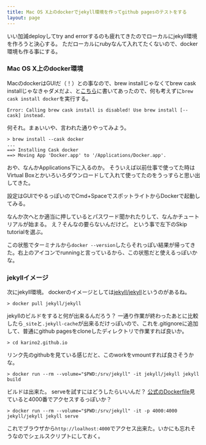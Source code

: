 ```yaml
---
title: Mac OS X上のdockerでjekyll環境を作ってgithub pagesのテストをする
layout: page
---
```


いい加減deployしてtry and errorするのも疲れてきたのでローカルにjekyll環境を作ろうと決心する。
ただローカルにrubyなんて入れてたくないので、docker環境も作る事にする。

### Mac OS X上のdocker環境

MacのdockerはGUIだ（！）との事なので、brew installじゃなくてbrew cask installじゃなきゃダメだよ、と[こちら](https://www.cprime.com/resources/blog/docker-on-mac-with-homebrew-a-step-by-step-tutorial/)に書いてあったので、何も考えずに`brew cask install docker`を実行する。

```
Error: Calling brew cask install is disabled! Use brew install [--cask] instead.
```

何それ。まぁいいや、言われた通りやってみよう。

```
> brew install --cask docker
...
==> Installing Cask docker
==> Moving App 'Docker.app' to '/Applications/Docker.app'.
```

おや、なんかApplications下に入るのか。
そういえば以前仕事で使ってた時はVirtual Boxとかいろいろダウンロードして入れて使ってたのをうっすらと思い出してきた。

設定はGUIでやるっぽいのでCmd+SpaceでスポットライトからDockerで起動してみる。

なんか次へとか適当に押しているとパスワード聞かれたりして、なんかチュートリアルが始まる。
え？そんなの要らないんだけど。
という事で左下のSkip tutorialを選ぶ。

この状態でターミナルから`docker --version`したらそれっぽい結果が帰ってきた。右上のアイコンでrunningと言っているから、この状態だと使えるっぽいかな。

### jekyllイメージ

次にjekyll環境。
dockerのイメージとしては[jekyll/jekyll](https://hub.docker.com/r/jekyll/jekyll)というのがあるね。

```
> docker pull jekyll/jekyll
```

jekyllのビルドをすると何が出来るんだろう？
一通り作業が終わったあとに比較したら`_site`と`.jekyll-cache`が出来るだけっぽいので、これを.gitignoreに追加して、普通にgithub pagesをcloneしたディレクトリで作業すれば良いか。

```
> cd karino2.github.io
```

リンク先のgithubを見ている感じだと、このworkをvmountすれば良さそうかな。

```
> docker run --rm --volume="$PWD:/srv/jekyll" -it jekyll/jekyll jekyll build
```

ビルドは出来た。
serveを試すにはどうしたらいいんだ？
[公式のDockerfile](https://github.com/envygeeks/jekyll-docker/blob/master/repos/jekyll/Dockerfile)見ていると4000番でアクセスするっぽいか？

```
> docker run --rm --volume="$PWD:/srv/jekyll" -it -p 4000:4000 jekyll/jekyll jekyll serve
```

これでブラウザから`http://loalhost:4000`でアクセス出来た。いかにも忘れそうなのでシェルスクリプトにしておく。
